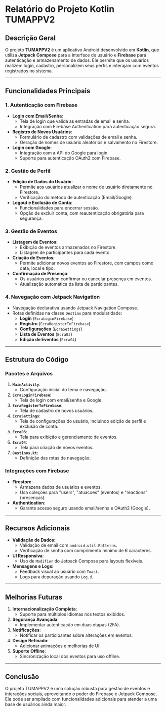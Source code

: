 # Relatório do Projeto Kotlin TUMAPPV2

## Descrição Geral
O projeto **TUMAPPV2** é um aplicativo Android desenvolvido em **Kotlin**, que utiliza **Jetpack Compose** para a interface de usuário e **Firebase** para autenticação e armazenamento de dados. Ele permite que os usuários realizem login, cadastro, personalizem seus perfis e interajam com eventos registrados no sistema.

---

## Funcionalidades Principais

### 1. **Autenticação com Firebase**
- **Login com Email/Senha**:
  - Tela de login que valida as entradas de email e senha.
  - Integração com Firebase Authentication para autenticação segura.
- **Registro de Novos Usuários**:
  - Formulário de cadastro com validações de email e senha.
  - Geração de nomes de usuário aleatórios e salvamento no Firestore.
- **Login com Google**:
  - Integração com a API do Google para login.
  - Suporte para autenticação OAuth2 com Firebase.

### 2. **Gestão de Perfil**
- **Edição de Dados do Usuário**:
  - Permite aos usuários atualizar o nome de usuário diretamente no Firestore.
  - Verificação do método de autenticação (Email/Google).
- **Logout e Exclusão de Conta**:
  - Funcionalidades para encerrar sessão.
  - Opção de excluir conta, com reautenticação obrigatória para segurança.

### 3. **Gestão de Eventos**
- **Listagem de Eventos**:
  - Exibição de eventos armazenados no Firestore.
  - Listagem de participantes para cada evento.
- **Criação de Eventos**:
  - Permite adicionar novos eventos ao Firestore, com campos como data, local e tipo.
- **Confirmação de Presença**:
  - Os usuários podem confirmar ou cancelar presença em eventos.
  - Atualização automática da lista de participantes.

### 4. **Navegação com Jetpack Navigation**
- Navegação declarativa usando Jetpack Navigation Compose.
- Rotas definidas na classe `Destino` para modularidade:
  - **Login** (`EcraLoginFirebase`)
  - **Registro** (`EcraRegisterToFirebase`)
  - **Configurações** (`EcraSettings`)
  - **Lista de Eventos** (`Ecra03`)
  - **Edição de Eventos** (`Ecra04`)

---

## Estrutura do Código

### **Pacotes e Arquivos**
1. **`MainActivity`**:
   - Configuração inicial do tema e navegação.
2. **`EcraLoginFirebase`**:
   - Tela de login com email/senha e Google.
3. **`EcraRegisterToFirebase`**:
   - Tela de cadastro de novos usuários.
4. **`EcraSettings`**:
   - Tela de configurações do usuário, incluindo edição de perfil e exclusão de conta.
5. **`Ecra03`**:
   - Tela para exibição e gerenciamento de eventos.
6. **`Ecra04`**:
   - Tela para criação de novos eventos.
7. **`Destinos.kt`**:
   - Definição das rotas de navegação.

### **Integrações com Firebase**
- **Firestore**:
  - Armazena dados de usuários e eventos.
  - Usa coleções para "users", "atuacoes" (eventos) e "reactions" (presenças).
- **Authentication**:
  - Garante acesso seguro usando email/senha e OAuth2 (Google).

---

## Recursos Adicionais

- **Validação de Dados**:
  - Validação de email com `android.util.Patterns`.
  - Verificação de senha com comprimento mínimo de 6 caracteres.
- **UI Responsiva**:
  - Uso de `Modifier` do Jetpack Compose para layouts flexíveis.
- **Mensagens e Logs**:
  - Feedback visual ao usuário com `Toast`.
  - Logs para depuração usando `Log.d`.

---

## Melhorias Futuras

1. **Internacionalização Completa**:
   - Suporte para múltiplos idiomas nos textos exibidos.
2. **Segurança Avançada**:
   - Implementar autenticação em duas etapas (2FA).
3. **Notificações**:
   - Notificar os participantes sobre alterações em eventos.
4. **Design Refinado**:
   - Adicionar animações e melhorias de UI.
5. **Suporte Offline**:
   - Sincronização local dos eventos para uso offline.

---

## Conclusão

O projeto TUMAPPV2 é uma solução robusta para gestão de eventos e interações sociais, aproveitando o poder do Firebase e Jetpack Compose. Ele pode ser ampliado com funcionalidades adicionais para atender a uma base de usuários ainda maior.

